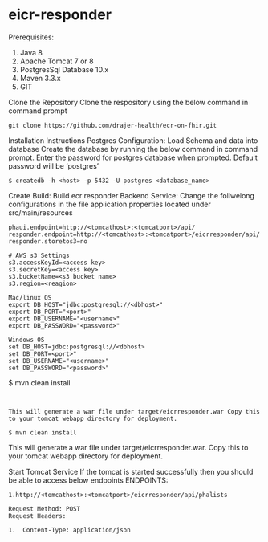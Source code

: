 # eicr-responder
Prerequisites:
1.	Java 8
2.	Apache Tomcat 7 or 8
3.	PostgresSql Database 10.x
4.	Maven 3.3.x
5.	GIT

Clone the Repository
Clone the respository using the below command in command prompt

```git clone https://github.com/drajer-health/ecr-on-fhir.git```

Installation Instructions
Postgres Configuration:
Load Schema and data into database
Create the database by running the below command in command prompt. Enter the password for postgres database when prompted. Default password will be ‘postgres’

```$ createdb -h <host> -p 5432 -U postgres <database_name>```

Create Build:
Build ecr responder Backend Service:
Change the follweiong configurations in the file application.properties located under src/main/resources 

```
phaui.endpoint=http://<tomcathost>:<tomcatport>/api/
responder.endpoint=http://<tomcathost>:<tomcatport>/eicrresponder/api/
responder.storetos3=no

# AWS s3 Settings
s3.accessKeyId=<access key>
s3.secretKey=<access key>
s3.bucketName=<s3 bucket name>
s3.region=<reagion>
```

```
Mac/linux OS
export DB_HOST="jdbc:postgresql://<dbhost>"
export DB_PORT="<port>"
export DB_USERNAME="<username>"
export DB_PASSWORD="<password>"

```

```
Windows OS
set DB_HOST=jdbc:postgresql://<dbhost>
set DB_PORT=<port>"
set DB_USERNAME="<username>"
set DB_PASSWORD="<password>"

```
$ mvn clean install
```


This will generate a war file under target/eicrresponder.war Copy this to your tomcat webapp directory for deployment.

$ mvn clean install
```
This will generate a war file under target/eicrresponder.war. Copy this to your tomcat webapp directory for deployment.

Start Tomcat Service 
If the tomcat is started successfully then you should be able to access below endpoints
ENDPOINTS:

```
1.http://<tomcathost>:<tomcatport>/eicrresponder/api/phalists

Request Method: POST
Request Headers:

1.	Content-Type: application/json

